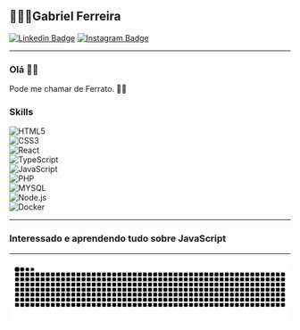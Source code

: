 ## 👨🏻‍💻Gabriel Ferreira 

[![Linkedin Badge](https://img.shields.io/badge/-LinkedIn-1E66EB?style=flat-square&logo=Linkedin&logoColor=white&link=https://www.linkedin.com/in/gabriel-victor-285513101/)](https://www.linkedin.com/in/gabriel-victor-285513101/)
[![Instagram Badge](https://img.shields.io/badge/-instagram-ab35ac?style=flat-square&logo=Instagram&logoColor=white&link=)](https://www.instagram.com/gabrielvictor___/)

<hr>

### Olá 🤙🏻

Pode me chamar de Ferrato. 🐱‍👤

### Skills 
![HTML5](https://img.shields.io/badge/HTML5-%23E34F26.svg?logo=html5&logoColor=white)  <br /> 
![CSS3](https://img.shields.io/badge/CSS3-%231572B6.svg?logo=css3&logoColor=white)  <br /> 
![React](https://img.shields.io/badge/-ReactJs-61DAFB?logo=react&logoColor=white&style=for-the-badge)  <br /> 
![TypeScript](https://shields.io/badge/TypeScript-3178C6?logo=TypeScript&logoColor=FFF&style=flat-square) <br /> 
![JavaScript](https://img.shields.io/badge/-JavaScript-black?&logo=JavaScript)   <br /> 
![PHP](https://img.shields.io/badge/PHP-%23777BB4.svg?logo=php&logoColor=white) <br /> 
![MYSQL](https://img.shields.io/badge/-MYSQL-blue)  <br /> 
![Node.js](https://img.shields.io/badge/Node.js-43853D?style=for-the-badge&logo=node.js&logoColor=white) <br /> 
![Docker](https://img.shields.io/badge/docker-%230db7ed.svg?style=for-the-badge&logo=docker&logoColor=white) <br /> 

<hr>

### Interessado e aprendendo tudo sobre JavaScript

<hr>

![Snake animation](https://github.com/rafael-angonese/rafael-angonese/blob/output/github-contribution-grid-snake.svg)
